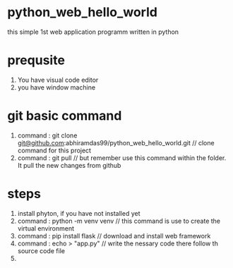 # python_web_hello_world
this simple 1st web application programm written in python 

# prequsite 
1) You have visual code editor 
2) you have window machine

# git basic command 
1) command : git clone git@github.com:abhiramdas99/python_web_hello_world.git   // clone command  for this project
2) command : git pull  // but remember use this command within the folder. It pull the new changes from github

# steps 
1) install phyton, if you have not installed  yet
2) command :  python -m venv venv    // this command is use to create the virtual environment 
3) command : pip install flask  // download and install web framework
4) command : echo > "app.py"    // write the nessary code there follow th source code file 
5) 
